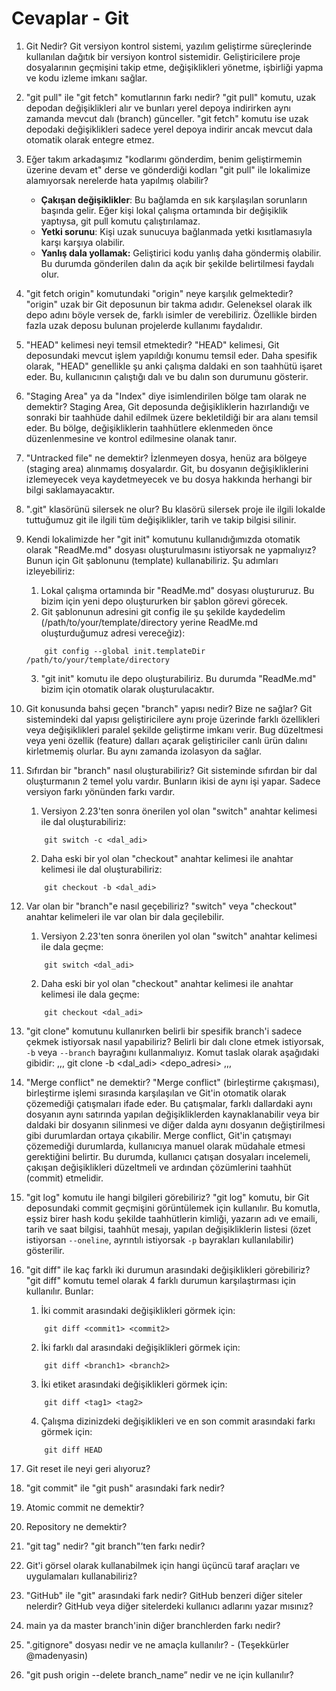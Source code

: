 # Cevaplar - Git

1. Git Nedir?
    Git versiyon kontrol sistemi, yazılım geliştirme süreçlerinde kullanılan dağıtık bir versiyon kontrol sistemidir. Geliştiricilere proje dosyalarının geçmişini takip etme, değişiklikleri yönetme, işbirliği yapma ve kodu izleme imkanı sağlar.

2. "git pull" ile "git fetch" komutlarının farkı nedir?
    "git pull" komutu, uzak depodan değişiklikleri alır ve bunları yerel depoya indirirken aynı zamanda mevcut dalı (branch) günceller. "git fetch" komutu ise uzak depodaki değişiklikleri sadece yerel depoya indirir ancak mevcut dala otomatik olarak entegre etmez.

3. Eğer takım arkadaşımız "kodlarımı gönderdim, benim geliştirmemin üzerine devam et" derse ve gönderdiği kodları "git pull" ile lokalimize alamıyorsak nerelerde hata yapılmış olabilir?
    * **Çakışan değişiklikler**: Bu bağlamda en sık karşılaşılan sorunların başında gelir. Eğer kişi lokal çalışma ortamında bir değişiklik yaptıysa, git pull komutu çalıştırılamaz.
    * **Yetki sorunu**: Kişi uzak sunucuya bağlanmada yetki kısıtlamasıyla karşı karşıya olabilir.
    * **Yanlış dala yollamak:** Geliştirici kodu yanlış daha göndermiş olabilir. Bu durumda gönderilen dalın da açık bir şekilde belirtilmesi faydalı olur.

4. "git fetch origin" komutundaki "origin" neye karşılık gelmektedir?
    "origin" uzak bir Git deposunun bir takma adıdır. Geleneksel olarak ilk depo adını böyle versek de, farklı isimler de verebiliriz. Özellikle birden fazla uzak deposu bulunan projelerde kullanımı faydalıdır.

5. "HEAD" kelimesi neyi temsil etmektedir?
    "HEAD" kelimesi, Git deposundaki mevcut işlem yapıldığı konumu temsil eder. Daha spesifik olarak, "HEAD" genellikle şu anki çalışma daldaki en son taahhütü işaret eder. Bu, kullanıcının çalıştığı dalı ve bu dalın son durumunu gösterir.

6. "Staging Area" ya da "Index" diye isimlendirilen bölge tam olarak ne demektir?
    Staging Area, Git deposunda değişikliklerin hazırlandığı ve sonraki bir taahhüde dahil edilmek üzere bekletildiği bir ara alanı temsil eder. Bu bölge, değişikliklerin taahhütlere eklenmeden önce düzenlenmesine ve kontrol edilmesine olanak tanır.  

7. "Untracked file" ne demektir?
    İzlenmeyen dosya, henüz ara bölgeye (staging area) alınmamış dosyalardır. Git, bu dosyanın değişikliklerini izlemeyecek veya kaydetmeyecek ve bu dosya hakkında herhangi bir bilgi saklamayacaktır. 

8. ".git" klasörünü silersek ne olur?
    Bu klasörü silersek proje ile ilgili lokalde tuttuğumuz git ile ilgili tüm değişiklikler, tarih ve takip bilgisi silinir.

9. Kendi lokalimizde her "git init" komutunu kullanıdığımızda otomatik olarak "ReadMe.md" dosyası oluşturulmasını istiyorsak ne yapmalıyız?
    Bunun için Git şablonunu (template) kullanabiliriz. Şu adımları izleyebiliriz:
    1. Lokal çalışma ortamında bir "ReadMe.md" dosyası oluştururuz. Bu bizim için yeni depo oluştururken bir şablon görevi görecek.
    2. Git şablonunun adresini git config ile şu şekilde kaydedelim (/path/to/your/template/directory yerine ReadMe.md oluşturduğumuz adresi vereceğiz):
    ```
        git config --global init.templateDir /path/to/your/template/directory
    ```
    3. "git init" komutu ile depo oluşturabiliriz. Bu durumda "ReadMe.md" bizim için otomatik olarak oluşturulacaktır.

10. Git konusunda bahsi geçen "branch" yapısı nedir? Bize ne sağlar?
    Git sistemindeki dal yapısı geliştiricilere aynı proje üzerinde farklı özellikleri veya değişiklikleri paralel şekilde geliştirme imkanı verir. Bug düzeltmesi veya yeni özellik (feature) dalları açarak geliştiriciler canlı ürün dalını kirletmemiş olurlar. Bu aynı zamanda izolasyon da sağlar.

11. Sıfırdan bir "branch" nasıl oluşturabiliriz?
    Git sisteminde sıfırdan bir dal oluşturmanın 2 temel yolu vardır. Bunların ikisi de aynı işi yapar. Sadece versiyon farkı yönünden farkı vardır.
    1. Versiyon 2.23'ten sonra önerilen yol olan "switch" anahtar kelimesi ile dal oluşturabiliriz:
    ```
        git switch -c <dal_adi>
    ```
    2. Daha eski bir yol olan "checkout" anahtar kelimesi ile anahtar kelimesi ile dal oluşturabiliriz:
    ```
        git checkout -b <dal_adi>
    ```

12. Var olan bir "branch"e nasıl geçebiliriz?
    "switch" veya "checkout" anahtar kelimeleri ile var olan bir dala geçilebilir.
    1. Versiyon 2.23'ten sonra önerilen yol olan "switch" anahtar kelimesi ile dala geçme:
    ```
        git switch <dal_adi>
    ```
    2. Daha eski bir yol olan "checkout" anahtar kelimesi ile anahtar kelimesi ile dala geçme:
    ```
        git checkout <dal_adi>

13. "git clone" komutunu kullanırken belirli bir spesifik branch'i sadece çekmek istiyorsak nasıl yapabiliriz?
    Belirli bir dalı clone etmek istiyorsak, `-b` veya `--branch` bayrağını kullanmalıyız. Komut taslak olarak aşağıdaki gibidir:
    ,,,
        git clone -b <dal_adi> <depo_adresi>
    ,,,

14. "Merge conflict" ne demektir?
    "Merge conflict" (birleştirme çakışması), birleştirme işlemi sırasında karşılaşılan ve Git'in otomatik olarak çözemediği çatışmaları ifade eder. Bu çatışmalar, farklı dallardaki aynı dosyanın aynı satırında yapılan değişikliklerden kaynaklanabilir veya bir daldaki bir dosyanın silinmesi ve diğer dalda aynı dosyanın değiştirilmesi gibi durumlardan ortaya çıkabilir. Merge conflict, Git'in çatışmayı çözemediği durumlarda, kullanıcıya manuel olarak müdahale etmesi gerektiğini belirtir. Bu durumda, kullanıcı çatışan dosyaları incelemeli, çakışan değişiklikleri düzeltmeli ve ardından çözümlerini taahhüt (commit) etmelidir.

15. "git log" komutu ile hangi bilgileri görebiliriz?
    "git log" komutu, bir Git deposundaki commit geçmişini görüntülemek için kullanılır. Bu komutla, eşsiz birer hash kodu şekilde taahhütlerin kimliği, yazarın adı ve emaili, tarih ve saat bilgisi, taahhüt mesajı, yapılan değişikliklerin listesi (özet istiyorsan `--oneline`, ayrıntılı istiyorsak `-p` bayrakları kullanılabilir) gösterilir.

16. "git diff" ile kaç farklı iki durumun arasındaki değişiklikleri görebiliriz?
    "git diff" komutu temel olarak 4 farklı durumun karşılaştırması için kullanılır. Bunlar:
    1. İki commit arasındaki değişiklikleri görmek için:
    ```
        git diff <commit1> <commit2>
    ```
    2. İki farklı dal arasındaki değişiklikleri görmek için:
    ```
        git diff <branch1> <branch2>
    ```
    3. İki etiket arasındaki değişiklikleri görmek için:
    ```
        git diff <tag1> <tag2>
    ```
    4. Çalışma dizinizdeki değişiklikleri ve en son commit arasındaki farkı görmek için:
    ```
        git diff HEAD
    ```

17. Git reset ile neyi geri alıyoruz?

18. "git commit" ile "git push" arasındaki fark nedir?
19. Atomic commit ne demektir?
20. Repository ne demektir?
21. "git tag" nedir? "git branch"’ten farkı nedir?
22. Git'i görsel olarak kullanabilmek için hangi üçüncü taraf araçları ve uygulamaları kullanabiliriz?
23. "GitHub" ile "git" arasındaki fark nedir? GitHub benzeri diğer siteler nelerdir? GitHub veya diğer sitelerdeki kullanıcı adlarını yazar mısınız?
24. main ya da master branch'inin diğer branchlerden farkı nedir?
25. ".gitignore" dosyası nedir ve ne amaçla kullanılır? - (Teşekkürler @madenyasin)
26. "git push origin --delete branch_name” nedir ve ne için kullanılır?